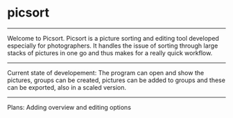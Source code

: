 # picsort

-----

Welcome to Picsort.
Picsort is a picture sorting and editing tool developed especially for photographers. It handles the issue of sorting through large stacks of pictures in one go and thus makes for a really quick workflow. 


----
Current state of developement:
The program can open and show the pictures, groups can be created, pictures can be added to groups and these can be exported, also in a scaled version.

---
Plans:
Adding overview and editing options
